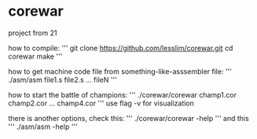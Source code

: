 # corewar
project from 21

how to compile:
'''
git clone https://github.com/lesslim/corewar.git
cd corewar
make
'''

how to get machine code file from something-like-asssembler file:
'''
./asm/asm file1.s file2.s ... fileN
'''

how to start the battle of champions:
'''
./corewar/corewar champ1.cor champ2.cor ... champ4.cor
'''
use flag -v for visualization

there is another options, check this:
'''
./corewar/corewar -help
'''
and this
'''
./asm/asm -help
'''
